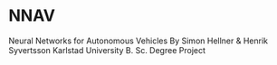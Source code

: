 # NNAV
Neural Networks for Autonomous Vehicles
By Simon Hellner & Henrik Syvertsson
Karlstad University B. Sc. Degree Project
